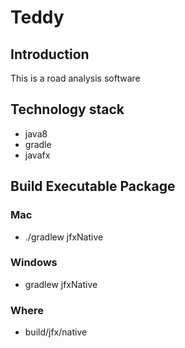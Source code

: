 # Teddy

## Introduction
This is a road analysis software

## Technology stack
* java8
* gradle
* javafx 

## Build Executable Package
### Mac
* ./gradlew jfxNative
### Windows
* gradlew jfxNative
### Where
* build/jfx/native
